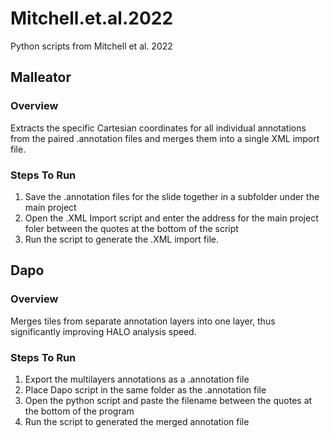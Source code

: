 # Mitchell.et.al.2022

Python scripts from Mitchell et al. 2022

## Malleator

### Overview

Extracts the specific Cartesian coordinates for all individual annotations from the paired .annotation files and merges them into a single XML import file.

### Steps To Run

1. Save the .annotation files for the slide together in a subfolder under the main project
2. Open the .XML Import script and enter the address for the main project foler between the quotes at the bottom of the script
3. Run the script to generate the .XML import file.

## Dapo

### Overview 

Merges tiles from separate annotation layers into one layer, thus significantly improving HALO analysis speed.

### Steps To Run

1. Export the multilayers annotations as a .annotation file
2. Place Dapo script in the same folder as the .annotation file
3. Open the python script and paste the filename between the quotes at the bottom of the program
4. Run the script to generated the merged annotation file
